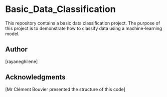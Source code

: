 # Basic_Data_Classification


This repository contains a basic data classification project. The purpose of this project is to demonstrate how to classify data using a machine-learning model.

## Author

[rayaneghilene]

## Acknowledgments

[Mr Clément Bouvier presented the structure of this code]
